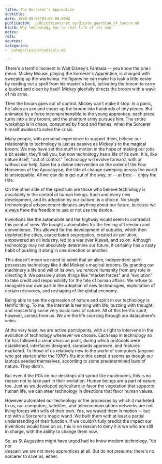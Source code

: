 ```yaml
---
title: The Sorcerer's Apprentice
subtitle: 
date: 1998-05-01T04:00:00.000Z
publication: _publications/nyt_syndicate_guardian_of_london.md
blurb: Why technology has no real life of its own.
notes: 
refs: 
sources: 
categories:
- _categories/periodicals.md

---
```

There's a terrific moment in Walt Disney's Fantasia -- you know the one I mean. Mickey Mouse, playing the Sorcerer's Apprentice, is charged with sweeping up the workshop. He figures he can make his task a little easier by reading out a spell from his master's book, activating the broom to carry a bucket and clean by itself. Mickey gleefully directs the broom with a wave of his arms.

Then the broom goes out of control. Mickey can't make it stop. In a panic, he takes an axe and chops up the broom into hundreds of tiny pieces. But animated by a force incomprehensible to the young apprentice, each piece turns into a tiny broom, and the phantom army pursues him. The entire workshop is in chaos, consumed by flood and flames, when the Sorcerer himself awakes to solve the crisis.

Many people, with personal experience to support them, believe our relationship to technology is just as passive as Mickey's to the magical broom. We may have set this stuff in motion in the hope of making our jobs a bit easier, they'll tell you, but now technology has a life of its own. It is, like nature itself, "out of control." Technology will evolve forward, with or without our help. Save for a divine intervention on the order of the Four Horsemen of the Apocalypse, the tide of change sweeping across the world is unstoppable. All we can do is get out of the way, or -- at best -- enjoy the ride.

On the other side of the spectrum are those who believe technology is absolutely in the control of human beings. Each and every new development, and its adoption by our culture, is a choice. No single technological advancement dictates anything about our future, because we always have the freedom to use or not use the device.

Inventions like the automobile and the highway would seem to contradict this point of view. We bought automobiles for the feeling of freedom and convenience. This allowed for the development of suburbs, which then depleted the cities, exacerbated segregation, created air pollution, empowered an oil industry, led to a war over Kuwait, and so on. Although technology may not absolutely determine our future, it certainly has a nasty habit of pushing it along in one direction or another.

This doesn't mean we need to admit that an alien, independent spirit possesses technology like it did Mickey's magical brooms. By granting our machinery a life and will of its own, we remove humanity from any role in directing it. We passively allow things like "market forces" and "evolution" to take credit and responsibility for the fate of human affairs. We refuse to recognize our own part in the adoption of new technologies, exploitation of certain resources, and reshaping of the global economy.

Being able to see the expression of nature and spirit in our technology is terrific thing. To me, the Internet is teeming with life, buzzing with thought, and reasserting some very basic laws of nature. All of this terrific spirit, however, comes from us. *We* are the life coursing through our datasphere's veins.

At the very least, we are active participants, with a right to intervene in the evolution of technology whenever we choose. Each leap in technology so far has followed a clear decision point, during which protocols were established, interfaces designed, standards approved, and features marketed. To those of us relatively new to the world of computers (anyone who got started after the 1970's fits into this camp) it seems as though our laptops seeded themselves, according to some predetermined laws of nature. They didn't.

But even if the PCs on our desktops *did* sprout like mushrooms, this is no reason not to take part in their evolution. Human beings are a part of nature, too. Just as we developed agriculture to favor the vegetation that supports human life, we can steer technology in directions that favor human values.

However automated our technology or the processes by which it marketed to us, our computers, satellites, and telecommunications networks are not living forces with wills of their own. Yes, we waved them in motion -- but not with a Sorcerer's magic wand. We built them with at least a partial understanding of their function. If we couldn't fully predict the impact our inventions would have on us, this is no reason to deny it is we who are still in charge, with the ability to change them now.

So, as St Augustine might have urged had he know modern technology, "do not  
despair: we are not mere apprentices at all. But do not presume: there's no  
sorcerer to save us, either.